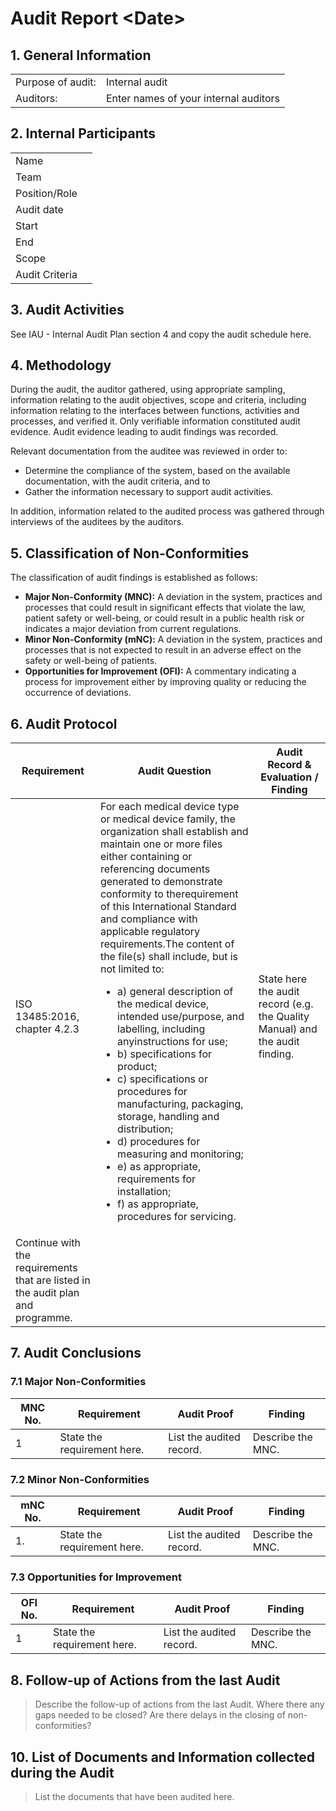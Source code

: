 # Audit Report \<Date\>

## 1. General Information

|                   |                                       |
|-------------------|---------------------------------------|
| Purpose of audit: | Internal audit                        |
| Auditors:         | Enter names of your internal auditors |

## 2. Internal Participants

|                |   |
|----------------|---|
| Name           |   |
| Team           |   |
| Position/Role  |   |
| Audit date     |   |
| Start          |   |
| End            |   |
| Scope          |   |
| Audit Criteria |   |

## 3. Audit Activities

See IAU - Internal Audit Plan section 4 and copy the audit schedule here.

## 4. Methodology

During the audit, the auditor gathered, using appropriate sampling, information relating to the audit
objectives, scope and criteria, including information relating to the interfaces between functions, activities
and processes, and verified it. Only verifiable information constituted audit evidence. Audit evidence leading
to audit findings was recorded.

Relevant documentation from the auditee was reviewed in order to:

* Determine the compliance of the system, based on the available documentation, with the audit criteria, and to
* Gather the information necessary to support audit activities.

In addition, information related to the audited process was gathered through interviews of the auditees by the
auditors.

## 5. Classification of Non-Conformities

The classification of audit findings is established as follows:

* **Major Non-Conformity (MNC):** A deviation in the system, practices and processes that could result in
  significant effects that violate the law, patient safety or well-being, or could result in a public health
  risk or indicates a major deviation from current regulations.
* **Minor Non-Conformity (mNC):** A deviation in the system, practices and processes that is not expected to
  result in an adverse effect on the safety or well-being of patients.
* **Opportunities for Improvement (OFI):** A commentary indicating a process for improvement either by
  improving quality or reducing the occurrence of deviations.

## 6. Audit Protocol

| Requirement | Audit Question | Audit Record & Evaluation / Finding |
| ----------- | -------------- | ----------------------------------- |
| ISO 13485:2016, chapter 4.2.3 | For each medical device type or medical device family, the organization shall establish and maintain one or more files either containing or referencing documents generated to demonstrate conformity to therequirement of this International Standard and compliance with applicable regulatory requirements.The content of the file(s) shall include, but is not limited to:<ul><li>a) general description of the medical device, intended use/purpose, and labelling, including anyinstructions for use;</li><li>b) specifications for product;</li><li>c) specifications or procedures for manufacturing, packaging, storage, handling and distribution;</li><li>d) procedures for measuring and monitoring;</li><li>e) as appropriate, requirements for installation; </li><li>f) as appropriate, procedures for servicing.</li></ul> | State here the audit record (e.g. the Quality Manual) and the audit finding. |
| Continue with the requirements that are listed in the audit plan and programme. |  |  |

## 7. Audit Conclusions

### 7.1 Major Non-Conformities

| MNC No. | Requirement                 | Audit Proof              | Finding           |
|---------|-----------------------------|--------------------------|-------------------|
| 1       | State the requirement here. | List the audited record. | Describe the MNC. |

### 7.2 Minor Non-Conformities

| mNC No. | Requirement                 | Audit Proof              | Finding           |
|---------|-----------------------------|--------------------------|-------------------|
| 1.      | State the requirement here. | List the audited record. | Describe the MNC. |

### 7.3 Opportunities for Improvement

| OFI No. | Requirement                 | Audit Proof              | Finding           |
|---------|-----------------------------|--------------------------|-------------------|
| 1       | State the requirement here. | List the audited record. | Describe the MNC. |

## 8. Follow-up of Actions from the last Audit

> Describe the follow-up of actions from the last Audit. Where there any gaps needed to be closed? Are there
> delays in the closing of non-conformities?

## 10. List of Documents and Information collected during the Audit

> List the documents that have been audited here.
